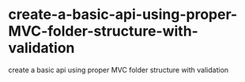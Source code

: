# create-a-basic-api-using-proper-MVC-folder-structure-with-validation
create a basic api using proper MVC folder structure with validation
